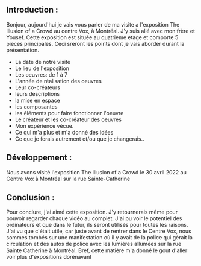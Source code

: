 ## Introduction :

 Bonjour, aujourd'hui je vais vous parler de ma visite a l'exposition The Illusion of a Crowd au centre Vox, à Montréal. J'y suis allé avec mon frère et Yousef. Cette exposition est située au quatrieme etage et comporte 5 pieces principales. Ceci sreront les points dont je vais aborder durant la présentation.
 - La date de notre visite
 - Le lieu de l'exposition
 - Les oeuvres: de 1 à 7
 - L'année de réalisation des oeuvres
 - Leur co-créateurs
 - leurs descriptions
 - la mise en espace
 -  les composantes
 -  les éléments pour faire fonctionner l'oeuvre
 - Le créateur et les co-créateur des oeuvres
 - Mon expérience vécue.
 - Ce qui m'a plus et m'a donné des idées
 - Ce que je ferais autrement et/ou que je changerais..
 
 
 
## Développement :
Nous avons visité l'exposition The Illusion of a Crowd le 30 avril 2022 au Centre Vox à Montréal sur la rue Sainte-Catherine




 
 
 
 
 
 ## Conclusion :
Pour conclure, j'ai aimé cette exposition. J'y retournerais même pour pouvoir regarder chaque vidéo au complet. J'ai pu voir le potentiel des ordinateurs et que dans le futur, ils seront utilisés pour toutes les raisons. J'ai vu que c'était utile, car juste avant de rentrer dans le Centre Vox, nous sommes tombés sur une manifestation où il y avait de la police qui gérait la circulation et des autos de police avec les lumières allumées sur la rue Sainte Catherine à Montréal. Bref, cette matière m'a donné le gout d'aller voir plus d'expositions dorénavant

